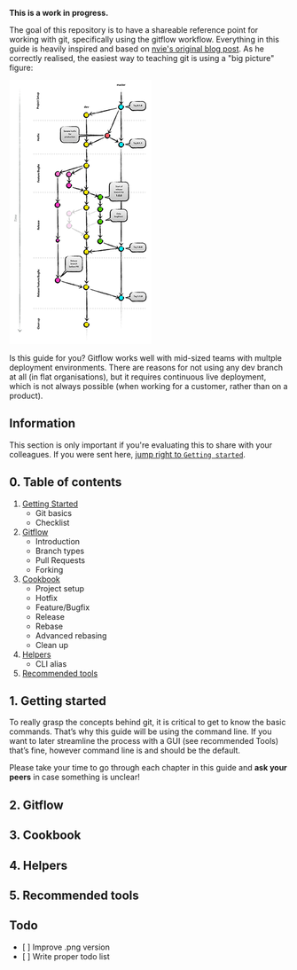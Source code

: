 **This is a work in progress.**

The goal of this repository is to have a shareable reference point for working with git, specifically using the gitflow workflow. Everything in this guide is heavily inspired and based on [nvie's original blog post](http://nvie.com/posts/a-successful-git-branching-model/). As he correctly realised, the easiest way to teaching git is using a "big picture" figure:

![Gitflow](gitflow-small.png)

Is this guide for you? Gitflow works well with mid-sized teams with multple deployment environments. There are reasons for not using any dev branch at all (in flat organisations), but it requires continuous live deployment, which is not always possible (when working for a customer, rather than on a product).

## Information
This section is only important if you're evaluating this to share with your colleagues. If you were sent here, [jump right to `Getting started`](#1-getting-started).

## 0. Table of contents
1. [Getting Started](#1-getting-started)
    * Git basics
    * Checklist
2. [Gitflow](#2-gitflow)
    * Introduction
    * Branch types
    * Pull Requests
    * Forking
3. [Cookbook](#3-cookbook)
    * Project setup
    * Hotfix
    * Feature/Bugfix
    * Release
    * Rebase
    * Advanced rebasing
    * Clean up
4. [Helpers](#4-helpers)
    * CLI alias
5. [Recommended tools](#5-recommended-tools)

## 1. Getting started
To really grasp the concepts behind git, it is critical to get to know the basic commands. That’s why this guide will be using the command line. If you want to later streamline the process with a GUI (see recommended Tools) that’s fine, however command line is and should be the default.

Please take your time to go through each chapter in this guide and **ask your peers** in case something is unclear!

## 2. Gitflow
## 3. Cookbook
## 4. Helpers
## 5. Recommended tools

## Todo
* [ ] Improve .png version
* [ ] Write proper todo list